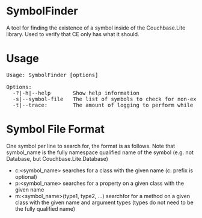 # SymbolFinder
A tool for finding the existence of a symbol inside of the Couchbase.Lite library.  Used to verify that CE only has what it should.

# Usage
<pre>
Usage: SymbolFinder [options]

Options:
  -?|-h|--help       Show help information
  -s|--symbol-file <SYMBOL_FILE>  The list of symbols to check for non-existence
  -t|--trace:<TRACE>        The amount of logging to perform while running
</pre>

# Symbol File Format
One symbol per line to search for, the format is as follows.  Note that symbol_name is the fully namespace qualified name of the symbol (e.g. not Database, but Couchbase.Lite.Database)

- c:<symbol_name> searches for a class with the given name (c: prefix is optional)<br />
- p:<symbol_name> searches for a property on a given class with the given name<br />
- m:<symbol_name>(type1, type2, ...) searchfor for a method on a given class with the given name and argument types (types do not need to be the fully qualified name)
